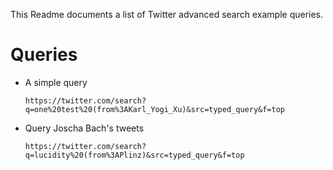 This Readme documents a list of Twitter advanced search example queries.

# Queries

- A simple query

  ```
  https://twitter.com/search?
  q=one%20test%20(from%3AKarl_Yogi_Xu)&src=typed_query&f=top
  ```

- Query Joscha Bach's tweets

  ```
  https://twitter.com/search?
  q=lucidity%20(from%3APlinz)&src=typed_query&f=top
  ```


